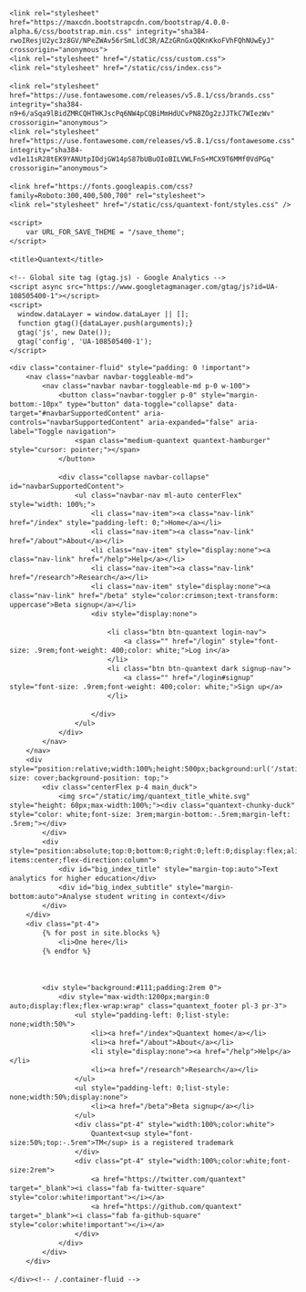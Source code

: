 ---
---
<!DOCTYPE html>
<html lang="en">
<head>
    <meta charset="utf-8">
    <meta name="viewport" content="width=device-width, initial-scale=1">

    <link rel="stylesheet" href="https://maxcdn.bootstrapcdn.com/bootstrap/4.0.0-alpha.6/css/bootstrap.min.css" integrity="sha384-rwoIResjU2yc3z8GV/NPeZWAv56rSmLldC3R/AZzGRnGxQQKnKkoFVhFQhNUwEyJ" crossorigin="anonymous">
    <link rel="stylesheet" href="/static/css/custom.css">
    <link rel="stylesheet" href="/static/css/index.css">

    <link rel="stylesheet" href="https://use.fontawesome.com/releases/v5.8.1/css/brands.css" integrity="sha384-n9+6/aSqa9lBidZMRCQHTHKJscPq6NW4pCQBiMmHdUCvPN8ZOg2zJJTkC7WIezWv" crossorigin="anonymous">
    <link rel="stylesheet" href="https://use.fontawesome.com/releases/v5.8.1/css/fontawesome.css" integrity="sha384-vd1e11sR28tEK9YANUtpIOdjGW14pS87bUBuOIoBILVWLFnS+MCX9T6MMf0VdPGq" crossorigin="anonymous">

    <link href="https://fonts.googleapis.com/css?family=Roboto:300,400,500,700" rel="stylesheet">
    <link rel="stylesheet" href="/static/css/quantext-font/styles.css" />

    <script>
        var URL_FOR_SAVE_THEME = "/save_theme";
    </script>

    <title>Quantext</title>

    <!-- Global site tag (gtag.js) - Google Analytics -->
    <script async src="https://www.googletagmanager.com/gtag/js?id=UA-108505400-1"></script>
    <script>
      window.dataLayer = window.dataLayer || [];
      function gtag(){dataLayer.push(arguments);}
      gtag('js', new Date());
      gtag('config', 'UA-108505400-1');
    </script>

</head>

<style>
    .main-theme-fill-dark:disabled {
        color: #aaa !important
    }

    .pretty.p-default.p-thick .state label:after, .pretty.p-default.p-thick .state label:before {
        margin-top: -.1rem
    }

    .p-setting.pretty .state label:before {
        color: #333 !important;
        border-color: #333 !important
    }

    .p-setting.pretty.p-default input:checked ~ .state label:after {
        background-color: #333 !important;
    }

    a {
        color: #57b0c2
    }
</style>

<body>

    <div class="container-fluid" style="padding: 0 !important">
        <nav class="navbar navbar-toggleable-md">
            <nav class="navbar navbar-toggleable-md p-0 w-100">
                <button class="navbar-toggler p-0" style="margin-bottom:-10px" type="button" data-toggle="collapse" data-target="#navbarSupportedContent" aria-controls="navbarSupportedContent" aria-expanded="false" aria-label="Toggle navigation">
                    <span class="medium-quantext quantext-hamburger" style="cursor: pointer;"></span>
                </button>

                <div class="collapse navbar-collapse" id="navbarSupportedContent">
                    <ul class="navbar-nav ml-auto centerFlex" style="width: 100%;">
                        <li class="nav-item"><a class="nav-link" href="/index" style="padding-left: 0;">Home</a></li>
                        <li class="nav-item"><a class="nav-link" href="/about">About</a></li>
                        <li class="nav-item" style="display:none"><a class="nav-link" href="/help">Help</a></li>
                        <li class="nav-item"><a class="nav-link" href="/research">Research</a></li>
                        <li class="nav-item" style="display:none"><a class="nav-link" href="/beta" style="color:crimson;text-transform: uppercase">Beta signup</a></li>
                        <div style="display:none">

                            <li class="btn btn-quantext login-nav">
                                <a class="" href="/login" style="font-size: .9rem;font-weight: 400;color: white;">Log in</a>
                            </li>
                            <li class="btn btn-quantext dark signup-nav">
                                <a class="" href="/login#signup" style="font-size: .9rem;font-weight: 400;color: white;">Sign up</a>
                            </li>

                        </div>
                    </ul>
                </div>
            </nav>
        </nav>
        <div style="position:relative;width:100%;height:500px;background:url('/static/img/quantext_feather_background.jpg');background-size: cover;background-position: top;">
            <div class="centerFlex p-4 main_duck">
                <img src="/static/img/quantext_title_white.svg" style="height: 60px;max-width:100%;"><div class="quantext-chunky-duck" style="color: white;font-size: 3rem;margin-bottom:-.5rem;margin-left: .5rem;"></div>
            </div>
            <div style="position:absolute;top:0;bottom:0;right:0;left:0;display:flex;align-items:center;flex-direction:column">
                <div id="big_index_title" style="margin-top:auto">Text analytics for higher education</div>
                <div id="big_index_subtitle" style="margin-bottom:auto">Analyse student writing in context</div>
            </div>
        </div>
        <div class="pt-4">
            {% for post in site.blocks %}
                <li>One here</li>
            {% endfor %}

            

            <div style="background:#111;padding:2rem 0">
                <div style="max-width:1200px;margin:0 auto;display:flex;flex-wrap:wrap" class="quantext_footer pl-3 pr-3">
                    <ul style="padding-left: 0;list-style: none;width:50%">
                        <li><a href="/index">Quantext home</a></li>
                        <li><a href="/about">About</a></li>
                        <li style="display:none"><a href="/help">Help</a></li>
                        <li><a href="/research">Research</a></li>
                    </ul>
                    <ul style="padding-left: 0;list-style: none;width:50%;display:none">
                        <li><a href="/beta">Beta signup</a></li>
                    </ul>
                    <div class="pt-4" style="width:100%;color:white">
                        Quantext<sup style="font-size:50%;top:-.5rem">TM</sup> is a registered trademark
                    </div>
                    <div class="pt-4" style="width:100%;color:white;font-size:2rem">
                        <a href="https://twitter.com/quantext" target="_blank"><i class="fab fa-twitter-square" style="color:white!important"></i></a>
                        <a href="https://github.com/quantext" target="_blank"><i class="fab fa-github-square" style="color:white!important"></i></a>
                    </div>
                </div>
            </div>
        </div>

    </div><!-- /.container-fluid -->

</body>

</html>